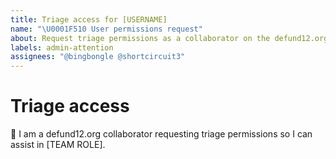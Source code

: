 ```yaml
---
title: Triage access for [USERNAME]
name: "\U0001F510 User permissions request"
about: Request triage permissions as a collaborator on the defund12.org team.
labels: admin-attention
assignees: "@bingbongle @shortcircuit3"
---
```


<!--You must fill in the info within each section of the template, or a bot will close the issue automatically-->
# Triage access

👋 I am a defund12.org collaborator requesting triage permissions so I can assist in [TEAM ROLE].

